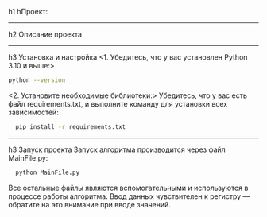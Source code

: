 h1 hПроект: 
***
h2 Описание проекта
***
h3 Установка и настройка
<1. Убедитесь, что у вас установлен Python 3.10 и выше:>
  ``` bash
python --version
```
<2. Установите необходимые библиотеки:>
Убедитесь, что у вас есть файл requirements.txt, и выполните команду для установки всех зависимостей:
``` bash
  pip install -r requirements.txt
```
***
h3 Запуск проекта
Запуск алгоритма производится через файл MainFile.py:
``` bash
  python MainFile.py
```
Все остальные файлы являются вспомогательными и используются в процессе работы алгоритма.
Ввод данных чувствителен к регистру — обратите на это внимание при вводе значений.
